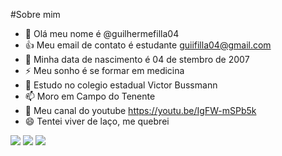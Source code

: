#Sobre mim
- 👋 Olá meu nome é @guilhermefilla04
- 👍 Meu email de contato é estudante guiifilla04@gmail.com
- 🔭 Minha data de nascimento é 04 de stembro de 2007
- ⚡ Meu sonho é se formar em medicina 
- 💬 Estudo no colegio estadual Victor Bussmann
- 📫 Moro em Campo do Tenente
- 👯 Meu canal do youtube https://youtu.be/IgFW-mSPb5k
- 😄 Tentei viver de laço, me quebrei 
<img src="https://img.shields.io/badge/GitHub-100000?style=for-the-badge&logo=github&logoColor=white" />
<img src="https://img.shields.io/badge/JavaScript-F7DF1E?style=for-the-badge&logo=javascript&logoColor=black" />
<img src="https://img.shields.io/badge/Instagram-E4405F?style=for-the-badge&logo=instagram&logoColor=white" />



 
 




